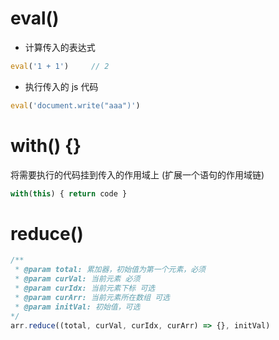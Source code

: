 # eval()
- 计算传入的表达式
```js
eval('1 + 1')     // 2
```
- 执行传入的 js 代码
```js
eval('document.write("aaa")')
```

# with() {}
将需要执行的代码挂到传入的作用域上 (扩展一个语句的作用域链)
```js
with(this) { return code }
```

# reduce()
```js
/**
 * @param total: 累加器，初始值为第一个元素，必须
 * @param curVal: 当前元素 必须
 * @param curIdx: 当前元素下标 可选
 * @param curArr: 当前元素所在数组 可选
 * @param initVal: 初始值，可选
*/
arr.reduce((total, curVal, curIdx, curArr) => {}, initVal)
```